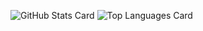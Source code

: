 ![GitHub Stats Card](https://github-readme-stats.vercel.app/api?username=iaizawa0623&show_icons=true&count_private=true&theme=dracula)
![Top Languages Card](https://github-readme-stats.vercel.app/api/top-langs/?username=iaizawa0623&theme=dracula)
